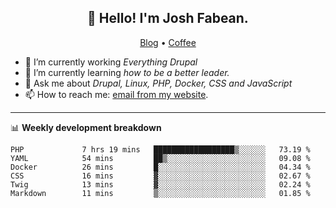 <h2 align="center">👋 Hello! I'm Josh Fabean.</h2>
<p align="center">
  <a href="https://joshfabean.com">Blog</a> •
  <a href="https://www.buymeacoffee.com/LSxne6Yr4">Coffee</a>
</p>

- 🔭 I’m currently working *Everything Drupal*
- 🌱 I’m currently learning *how to be a better leader.*
- 💬 Ask me about *Drupal, Linux, PHP, Docker, CSS and JavaScript*
- 📫 How to reach me: [email from my website](https://joshfabean.com).

-------

📊 **Weekly development breakdown**
<!--START_SECTION:waka-->

```text
PHP             7 hrs 19 mins   ██████████████████▒░░░░░░   73.19 %
YAML            54 mins         ██▒░░░░░░░░░░░░░░░░░░░░░░   09.08 %
Docker          26 mins         █░░░░░░░░░░░░░░░░░░░░░░░░   04.34 %
CSS             16 mins         ▓░░░░░░░░░░░░░░░░░░░░░░░░   02.67 %
Twig            13 mins         ▓░░░░░░░░░░░░░░░░░░░░░░░░   02.24 %
Markdown        11 mins         ▒░░░░░░░░░░░░░░░░░░░░░░░░   01.85 %
```

<!--END_SECTION:waka-->

<!--
**fabean/fabean** is a ✨ _special_ ✨ repository because its `README.md` (this file) appears on your GitHub profile.

Here are some ideas to get you started:

- 🔭 I’m currently working on ...
- 🌱 I’m currently learning ...
- 👯 I’m looking to collaborate on ...
- 🤔 I’m looking for help with ...
- 💬 Ask me about ...
- 📫 How to reach me: ...
- 😄 Pronouns: ...
- ⚡ Fun fact: ...
-->

